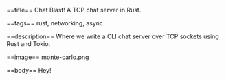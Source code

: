 ==title==
Chat Blast! A TCP chat server in Rust.

==tags==
rust, networking, async

==description==
Where we write a CLI chat server over TCP sockets using Rust and Tokio.

==image==
monte-carlo.png

==body==
Hey!
